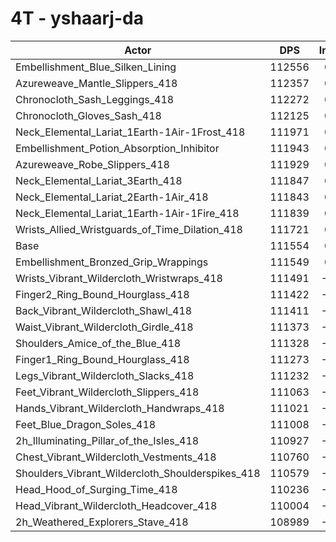# 4T - yshaarj-da
| Actor | DPS | Increase |
|---|:---:|:---:|
|Embellishment_Blue_Silken_Lining|112556|0.90%|
|Azureweave_Mantle_Slippers_418|112357|0.72%|
|Chronocloth_Sash_Leggings_418|112272|0.64%|
|Chronocloth_Gloves_Sash_418|112125|0.51%|
|Neck_Elemental_Lariat_1Earth-1Air-1Frost_418|111971|0.37%|
|Embellishment_Potion_Absorption_Inhibitor|111943|0.35%|
|Azureweave_Robe_Slippers_418|111929|0.34%|
|Neck_Elemental_Lariat_3Earth_418|111847|0.26%|
|Neck_Elemental_Lariat_2Earth-1Air_418|111843|0.26%|
|Neck_Elemental_Lariat_1Earth-1Air-1Fire_418|111839|0.26%|
|Wrists_Allied_Wristguards_of_Time_Dilation_418|111721|0.15%|
|Base|111554|0.00%|
|Embellishment_Bronzed_Grip_Wrappings|111549|0.00%|
|Wrists_Vibrant_Wildercloth_Wristwraps_418|111491|-0.06%|
|Finger2_Ring_Bound_Hourglass_418|111422|-0.12%|
|Back_Vibrant_Wildercloth_Shawl_418|111411|-0.13%|
|Waist_Vibrant_Wildercloth_Girdle_418|111373|-0.16%|
|Shoulders_Amice_of_the_Blue_418|111328|-0.20%|
|Finger1_Ring_Bound_Hourglass_418|111273|-0.25%|
|Legs_Vibrant_Wildercloth_Slacks_418|111232|-0.29%|
|Feet_Vibrant_Wildercloth_Slippers_418|111063|-0.44%|
|Hands_Vibrant_Wildercloth_Handwraps_418|111021|-0.48%|
|Feet_Blue_Dragon_Soles_418|111008|-0.49%|
|2h_Illuminating_Pillar_of_the_Isles_418|110927|-0.56%|
|Chest_Vibrant_Wildercloth_Vestments_418|110760|-0.71%|
|Shoulders_Vibrant_Wildercloth_Shoulderspikes_418|110579|-0.87%|
|Head_Hood_of_Surging_Time_418|110236|-1.18%|
|Head_Vibrant_Wildercloth_Headcover_418|110004|-1.39%|
|2h_Weathered_Explorers_Stave_418|108989|-2.30%|
